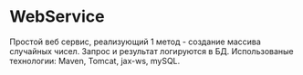 # WebService
Простой веб сервис, реализующий 1 метод - создание массива случайных чисел. Запрос и результат логируются в БД.
Использованые технологии: Maven, Tomcat, jax-ws, mySQL.
